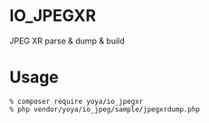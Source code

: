 IO_JPEGXR
=======

JPEG XR parse &amp; dump &amp; build

# Usage

```
% composer require yoya/io_jpegxr
% php vendor/yoya/io_jpeg/sample/jpegxrdump.php
